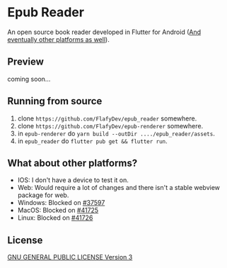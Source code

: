 # Epub Reader

An open source book reader developed in Flutter for Android ([And eventually other platforms as well](#what-about-other-platforms)).

## Preview

coming soon...

## Running from source

1. clone `https://github.com/FlafyDev/epub_reader` somewhere.
2. clone `https://github.com/FlafyDev/epub-renderer` somewhere.
3. in `epub-renderer` do `yarn build --outDir ..../epub_reader/assets`.
4. in `epub_reader` do `flutter pub get && flutter run`.

## What about other platforms?

- IOS: I don't have a device to test it on.
- Web: Would require a lot of changes and there isn't a stable webview package for web.
- Windows: Blocked on [#37597](https://github.com/flutter/flutter/issues/37597)
- MacOS: Blocked on [#41725](https://github.com/flutter/flutter/issues/41725)
- Linux: Blocked on [#41726](https://github.com/flutter/flutter/issues/41726)

## License

[GNU GENERAL PUBLIC LICENSE Version 3](LICENSE)
